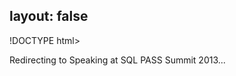 layout: false
---
!DOCTYPE html>
<html>
	<head>
		<title>Redirecting to Speaking at SQL PASS Summit 2013</title>
  		<link rel="canonical" href="http://improve.dk/speaking-at-sql-pass-summit-2013/"/>
		<meta http-equiv="content-type" content="text/html; charset=utf-8" />
		<meta http-equiv="refresh" content="0;url=http://improve.dk/speaking-at-sql-pass-summit-2013/" />
	</head>
	<body>
		Redirecting to Speaking at SQL PASS Summit 2013...
	</body>
</html>